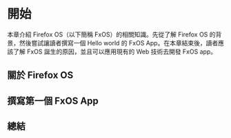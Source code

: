 # 開始

本章介紹 Firefox OS（以下簡稱 FxOS）的相關知識。先從了解 Firefox OS 的背景，然後嘗試讓讀者撰寫一個 Hello world 的 FxOS App。在本章結束後，讀者應該了解 FxOS 誕生的原因，並且可以應用現有的 Web 技術去開發 FxOS app。

## 關於 Firefox OS

## 撰寫第一個 FxOS App

## 總結
